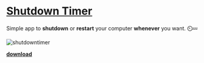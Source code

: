 # [Shutdown Timer](https://dogukanurker.com/shutdowntimer)

Simple app to **shutdown** or **restart** your computer **whenever** you want. ⏲️💤

![shutdowntimer](https://dogukanurker.com/static/images/shutdowntimer.png)

[**download**](https://github.com/DogukanUrker/shutdowntimer/releases/download/v1/ShutdownTimer.exe)
